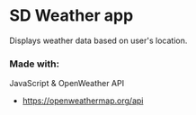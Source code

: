 # SD Weather app
Displays weather data based on user's location.
### Made with:
JavaScript & OpenWeather API
- https://openweathermap.org/api